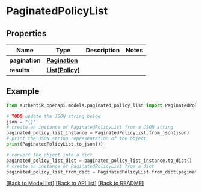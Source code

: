 # PaginatedPolicyList


## Properties

Name | Type | Description | Notes
------------ | ------------- | ------------- | -------------
**pagination** | [**Pagination**](Pagination.md) |  | 
**results** | [**List[Policy]**](Policy.md) |  | 

## Example

```python
from authentik_openapi.models.paginated_policy_list import PaginatedPolicyList

# TODO update the JSON string below
json = "{}"
# create an instance of PaginatedPolicyList from a JSON string
paginated_policy_list_instance = PaginatedPolicyList.from_json(json)
# print the JSON string representation of the object
print(PaginatedPolicyList.to_json())

# convert the object into a dict
paginated_policy_list_dict = paginated_policy_list_instance.to_dict()
# create an instance of PaginatedPolicyList from a dict
paginated_policy_list_from_dict = PaginatedPolicyList.from_dict(paginated_policy_list_dict)
```
[[Back to Model list]](../README.md#documentation-for-models) [[Back to API list]](../README.md#documentation-for-api-endpoints) [[Back to README]](../README.md)


